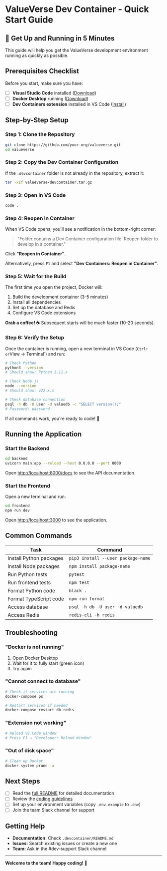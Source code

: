 # ValueVerse Dev Container - Quick Start Guide

## 🚀 Get Up and Running in 5 Minutes

This guide will help you get the ValueVerse development environment running as quickly as possible.

## Prerequisites Checklist

Before you start, make sure you have:

- [ ] **Visual Studio Code** installed ([Download](https://code.visualstudio.com/))
- [ ] **Docker Desktop** running ([Download](https://www.docker.com/products/docker-desktop))
- [ ] **Dev Containers extension** installed in VS Code ([Install](https://marketplace.visualstudio.com/items?itemName=ms-vscode-remote.remote-containers))

## Step-by-Step Setup

### Step 1: Clone the Repository

```bash
git clone https://github.com/your-org/valueverse.git
cd valueverse
```

### Step 2: Copy the Dev Container Configuration

If the `.devcontainer` folder is not already in the repository, extract it:

```bash
tar -xzf valueverse-devcontainer.tar.gz
```

### Step 3: Open in VS Code

```bash
code .
```

### Step 4: Reopen in Container

When VS Code opens, you'll see a notification in the bottom-right corner:

> "Folder contains a Dev Container configuration file. Reopen folder to develop in a container."

Click **"Reopen in Container"**.

Alternatively, press `F1` and select **"Dev Containers: Reopen in Container"**.

### Step 5: Wait for the Build

The first time you open the project, Docker will:
1. Build the development container (3-5 minutes)
2. Install all dependencies
3. Set up the database and Redis
4. Configure VS Code extensions

**Grab a coffee! ☕** Subsequent starts will be much faster (10-20 seconds).

### Step 6: Verify the Setup

Once the container is running, open a new terminal in VS Code (`Ctrl+` ` or `View → Terminal`) and run:

```bash
# Check Python
python3 --version
# Should show: Python 3.11.x

# Check Node.js
node --version
# Should show: v22.x.x

# Check database connection
psql -h db -U user -d valuedb -c "SELECT version();"
# Password: password
```

If all commands work, you're ready to code! 🎉

## Running the Application

### Start the Backend

```bash
cd backend
uvicorn main:app --reload --host 0.0.0.0 --port 8000
```

Open [http://localhost:8000/docs](http://localhost:8000/docs) to see the API documentation.

### Start the Frontend

Open a new terminal and run:

```bash
cd frontend
npm run dev
```

Open [http://localhost:3000](http://localhost:3000) to see the application.

## Common Commands

| Task | Command |
|------|---------|
| Install Python packages | `pip3 install --user package-name` |
| Install Node packages | `npm install package-name` |
| Run Python tests | `pytest` |
| Run frontend tests | `npm test` |
| Format Python code | `black .` |
| Format TypeScript code | `npm run format` |
| Access database | `psql -h db -U user -d valuedb` |
| Access Redis | `redis-cli -h redis` |

## Troubleshooting

### "Docker is not running"

1. Open Docker Desktop
2. Wait for it to fully start (green icon)
3. Try again

### "Cannot connect to database"

```bash
# Check if services are running
docker-compose ps

# Restart services if needed
docker-compose restart db redis
```

### "Extension not working"

```bash
# Reload VS Code window
# Press F1 → "Developer: Reload Window"
```

### "Out of disk space"

```bash
# Clean up Docker
docker system prune -a
```

## Next Steps

- [ ] Read the [full README](.devcontainer/README.md) for detailed documentation
- [ ] Review the [coding guidelines](../coding_rules_final.md)
- [ ] Set up your environment variables (copy `.env.example` to `.env`)
- [ ] Join the team Slack channel for support

## Getting Help

- **Documentation:** Check `.devcontainer/README.md`
- **Issues:** Search existing issues or create a new one
- **Team:** Ask in the #dev-support Slack channel

---

**Welcome to the team! Happy coding! 🚀**

